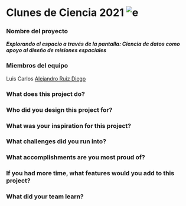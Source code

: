 # Clunes de Ciencia 2021 ![e](Logo_CdeCMx.png)

### Nombre del proyecto    
***Explorando el espacio a través de la pantalla: Ciencia de datos como apoyo al diseño de misiones espaciales***

### Miembros del equipo
Luis Carlos
[Alejandro Ruiz Diego](https://github.com/AlejandroRD98)

### What does this project do?

### Who did you design this project for?

### What was your inspiration for this project?

### What challenges did you run into?

### What accomplishments are you most proud of?

### If you had more time, what features would you add to this project?

### What did your team learn?
